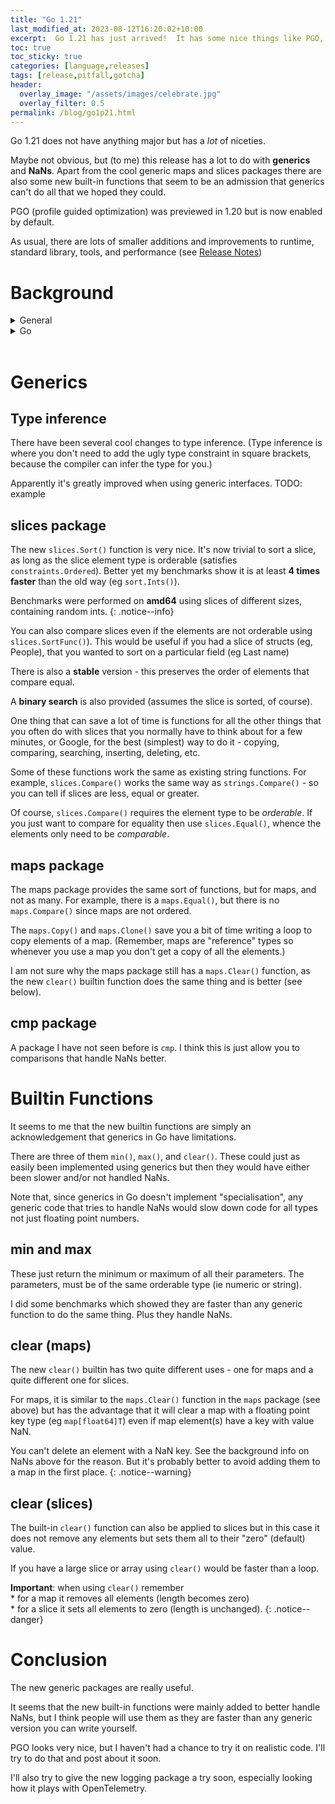 ```yaml
---
title: "Go 1.21"
last_modified_at: 2023-08-12T16:20:02+10:00
excerpt:  Go 1.21 has just arrived!  It has some nice things like PGO, and `slices.Sort()`, but beware of a pitfall
toc: true
toc_sticky: true
categories: [language,releases]
tags: [release,pitfall,gotcha]
header:
  overlay_image: "/assets/images/celebrate.jpg"
  overlay_filter: 0.5
permalink: /blog/go1p21.html
---
```


Go 1.21 does not have anything major but has a _lot_ of niceties.

Maybe not obvious, but (to me) this release has a lot to do with **generics** and **NaNs**.  Apart from the cool generic maps and slices packages there are also some new built-in functions that seem to be an admission that generics can't do all that we hoped they could.

PGO (profile guided optimization) was previewed in 1.20 but is now enabled by default.

As usual, there are lots of smaller additions and  improvements to runtime, standard library, tools, and performance (see [Release Notes](https://tip.golang.org/doc/go1.21))

# Background

<details markdown="1">
<summary>General</summary>
Here's some background info on NaN ("not a number") as it helps understand the point of the built-in functions and the new `cmp` package.
{: .notice--info}

**NaN**

NaNs cause lots of problems. You may be wondering what the point of them is.

NaNs are part of the IEEE floating point specification (which is what Go uses for `float32` and `float64`). It's almost a ubiquitous standard for floating point numbers now. I believe all implementations of Go run on hardware with support (ie CPU instructions) for IEEE floating point numbers.

I'm not sure if this is documented but (from what I understand) some clever electrical engineers decided to invent special floating point values (NaNs) as a way to simplify error-handling.  Instead of an error (like divide by zero, or square root of -1) being signalled after every operation you can do a series of operations (add, multiply, etc) and you only have to check at the end if the final value is NaN to see if something went wrong.

Like other forms of "in-band signalling" this causes problems.

Comparing a value to NaN obviously should give a false result - right?  But what about comparing two NaNs to each other?  It would be very confusing if that gave a true result since they are not the same value (or even values at all).

Booleans can only be true or false.  There is no NaB (not a Boolean).  So comparing NaNs always gives false.

As Gophers, we know that using tricks to simplify error-handling is fraught with danger.  There are a lot of good things about IEEE floats but NaNs cause problems.  For example, if you use a NaN as a key in map[float64]T then there is no way to delete it, which I think is a _big_ reason for the addition of the new `clear()` built-in function.

**C++**

It's exciting that generic sorting has now made it into the Go Standard Library. 

I'll never forget when I first got hold of the (then new) C++ STL library, 25 years ago now.  The first thing I did was benchmark the sorting algorithms to compare against the traditional way - using the C standard library `qsort()` function.

At the time I did not appreciate how templates (C++ name for parametric polymorphism, ie generics) could provide performance _and_ type safety.

I was hoping that the STL sort algorithm would be faster.  I was astounded that STL sorting ran at least 5 times faster than the equivalent use of `qsort()`.

There are similar improvements, in speed and type-safety, using Go's `slices.Sort()`. 
</details>
<!--****************************-->
<details markdown="1">
<summary>Go</summary>
<br/>
After Go 1.18 added generics, I have been eagerly awaiting each new release for the addition of generic packages to the standard library. (If you didn't know Go has a new release every 6 months like clockwork.)

Rob Pike vetoed the idea of generic packages being added to 1.18 and said we should wait a bit.  Instead, we got some "experimental" packages at https://pkg.go.dev/golang.org/x/exp.  As far as I can see the standard library packages are the same as the experimental packages that we saw more than a year ago.

* [slices](https://pkg.go.dev/golang.org/x/exp/slices)
* [maps](https://pkg.go.dev/golang.org/x/exp/maps)

**Generic and Sets**

One thing we still need is a generic **sets** package, like the one Russ Cox wrote even before 1.18 (using go2go transpiler).

I always found using maps as sets was particularly ugly - and even error-prone.  So a generic set package using an underlying map would be great.

In fact, I started writing a generic set package, but assumed that one would be added.  So instead, I put a lot of effort into a similar, but strangely different, [rangeset](https://github.com/AndrewWPhillips/rangeset) package.

**Generics and Channels**

One thing, which I have always thought would be a big reason for adding generics to Go is its use with channels.  Fan-in and fan-out are the sorts of things that are written repeatedly.  We need a generic channels package where they can be implemented just once.

Furthermore, I think there are additional ideas that can be explored with generic channels.  I started to experiment with these using **go2go** a few years ago but have not had time to some back to them.  Some of the ideas are used in my above-mentioned rangeset package, such as the [Iterator method](https://github.com/AndrewWPhillips/rangeset/blob/master/traverse.go#L37) that returns a channel that provides all the elements of the set.

Channels (especially when combined with go-routines) provide one of the most powerful (yet simple to use) features of Go.  Using generics with channels makes for an even bigger selling point for the language. 

**Clearing maps**

When I first used maps in Go I was a bit confused about how to clear a map (remove all elements).  Then I realised it's a simple matter (most of the time) to just create a new map (using `make()`) and let the GC clean up the old one.

However, sometimes you do have to clear out a map, because there is a copy of it - ie. the map has been assigned or passed as a parameter that is somehow still in use.  In this case you need to manually iterate the map elements and delete them all.

Note that, this way of clearing a map will not work if the key of the map is a floating point number and you have added element(s) with a key of NaN.  In this case you should use the new builtin `clear()` function (see below).


</details>
<!--****************************-->
<br/>

# Generics

## Type inference

There have been several cool changes to type inference. (Type inference is where you don't need to add the ugly type constraint in square brackets, because the compiler can infer the type for you.)

Apparently it's greatly improved when using generic interfaces.  TODO: example

## slices package

The new `slices.Sort()` function is very nice.  It's now trivial to sort a slice, as long as the slice element type is orderable (satisfies `constraints.Ordered`).  Better yet my benchmarks show it is at least **4 times faster** than the old way (eg `sort.Ints()`).

Benchmarks were performed on **amd64** using slices of different sizes, containing random ints.
{: .notice--info}

You can also compare slices even if the elements are not orderable using `slices.SortFunc()`).  This would be useful if you had a slice of structs (eg, People), that you wanted to sort on a particular field (eg Last name)

There is also a **stable** version - this preserves the order of elements that compare equal.

A **binary search** is also provided (assumes the slice is sorted, of course).  

One thing that can save a lot of time is functions for all the other things that you often do with slices that you normally have to think about for a few minutes, or Google, for the best (simplest) way to do it - copying, comparing, searching, inserting, deleting, etc.

Some of these functions work the same as existing string functions. For example, `slices.Compare()` works the same way as `strings.Compare()` - so you can tell if slices are less, equal or greater.

Of course, `slices.Compare()` requires the element type to be _orderable_.  If you just want to compare for equality then use `slices.Equal()`, whence the elements only need to be _comparable_.

## maps package

The maps package provides the same sort of functions, but for maps, and not as many.  For example, there is a `maps.Equal()`, but there is no `maps.Compare()` since maps are not ordered.

The `maps.Copy()` and `maps.Clone()` save you a bit of time writing a loop to copy elements of a map.  (Remember, maps are "reference" types so whenever you use a map you don't get a copy of all the elements.)

I am not sure why the maps package still has a `maps.Clear()` function, as the new `clear()` builtin function does the same thing and is better (see below).

## cmp package

A package I have not seen before is `cmp`.  I think this is just allow you to comparisons that handle NaNs better.

# Builtin Functions

It seems to me that the new builtin functions are simply an acknowledgement that generics in Go have limitations.

There are three of them `min()`, `max()`, and `clear()`.  These could just as easily been implemented using generics but then they would have either been slower and/or not handled NaNs.

Note that, since generics in Go doesn't implement "specialisation", any generic code that tries to handle NaNs would slow down code for all types not just floating point numbers.

## min and max

These just return the minimum or maximum of all their parameters.  The parameters, must be of the same orderable type (ie numeric or string).

I did some benchmarks which showed they are faster than any generic function to do the same thing.  Plus they handle NaNs.

## clear (maps)

The new `clear()` builtin has two quite different uses - one for maps and a quite different one for slices.

For maps, it is similar to the `maps.Clear()` function in the `maps` package (see above) but has the advantage that it will clear a map with a floating point key type (eg `map[float64]T`) even if map element(s) have a key with value NaN.

You can't delete an element with a NaN key.  See the background info on NaNs above for the reason.  But it's probably better to avoid adding them to a map in the first place.
{: .notice--warning}

## clear (slices)

The built-in `clear()` function can also be applied to slices but in this case it does not remove any elements but sets them all to their "zero" (default) value.

If you have a large slice or array using `clear()` would be faster than a loop.

**Important**: when using `clear()` remember
<br/>* for a map it removes all elements (length becomes zero)
<br/>* for a slice it sets all elements to zero (length is unchanged).
{: .notice--danger}

# Conclusion

The new generic packages are really useful.

It seems that the new built-in functions were mainly added to better handle NaNs, but I think people will use them as they are faster than any generic version you can write yourself.

PGO looks very nice, but I haven't had a chance to try it on realistic code.  I'll try to do that and post about it soon.

I'll also try to give the new logging package a try soon, especially looking how it plays with OpenTelemetry.
